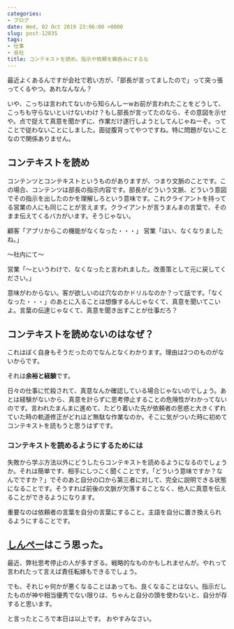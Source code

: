 ```yaml
---
categories:
- ブログ
date: Wed, 02 Oct 2019 23:06:00 +0000
slug: post-12835
tags:
- 仕事
- 会社
title: コンテキストを読め。指示や依頼を鵜呑みにするな
---
```


最近よくあるんですが会社で若い方が、「部長が言ってましたので」って突っ張ってくるやつ。あれなんなん？

<!--more--> 

いや、こっちは言われてないから知らんしーwお前が言われたことをどうして、こっちも守らないといけないわけ？もし部長が言ってたのなら、その意図を示せや。点で捉えて真意を聞かずに、作業だけ遂行しようとしてんじゃねーぞ。ってことで従わないことにしました。面従腹背ってやつですね。特に問題がないことなので関係ありません。

<h2>コンテキストを読め</h2>
コンテンツとコンテキストというものがありますが、つまり文脈のことです。この場合、コンテンツは部長の指示内容です。部長がどういう文脈、どういう意図でその指示を出したのかを理解しろという意味です。これクライアントを持ってる営業の人にも同じことが言えます。クライアントが言うまんまの言葉で、そのまま伝えてくるバカがいます。そうじゃない。

顧客「アプリからこの機能がなくなった・・・」
営業「はい、なくなりましたね。」

〜社内にて〜

営業「〜というわけで、なくなったと言われました。改善策として元に戻してください。」

意味がわからない。客が欲しいのは穴なのかドリルなのか？って話です。「なくなった・・・」のあとに入ることは想像するんじゃなくて、真意を聞いてこいよ。言葉の伝達じゃなくて、真意を聞き出すことが仕事だろ？

<h2>コンテキストを読めないのはなぜ？</h2>
これはぼく自身もそうだったのでなんとなくわかります。理由は2つのものがないからです。

それは<strong>余裕と経験</strong>です。

日々の仕事に忙殺されて、真意なんか確認している場合じゃないのでしょう。あとは経験がないから、真意を計らずに思考停止することの危険性がわかってないのです。言われたまんまに進めて、たどり着いた先が依頼者の思惑と大きくずれていた時の軌道修正がどれほど無駄な作業なのか。そこに気がついた時に初めてコンテキストを読もうと思うはずです。

<h3>コンテキストを読めるようにするためには</h3>
失敗から学ぶ方法以外にどうしたらコンテキストを読めるようになるのでしょうか。それは簡単です、相手にしつこく聞くことです。「どういう意味ですか？なんでですか？」でそのあと自分の口から第三者に対して、完全に説明できる状態になることです。そうすれば前後の文脈が欠落することなく、他人に真意を伝えることができるようになります。

重要なのは依頼者の言葉を自分の言葉にすること。主語を自分に置き換えられるようにすることです。

<h2><a href="https://twitter.com/s_s_p_y">しんぺー</a>はこう思った。</h2>
最近、弊社思考停止の人が多すぎる。戦略的なものかもしれませんが。やれって言われたって言えば責任転嫁もできるでしょう。

でも、それじゃ何かが悪くなることはあっても、良くなることはない。指示だしたものが神や相当優秀でない限りは、ちゃんと自分の頭を使わないと、自分が存すると思います。

と言ったところで本日は以上です。
おやすみなさい。